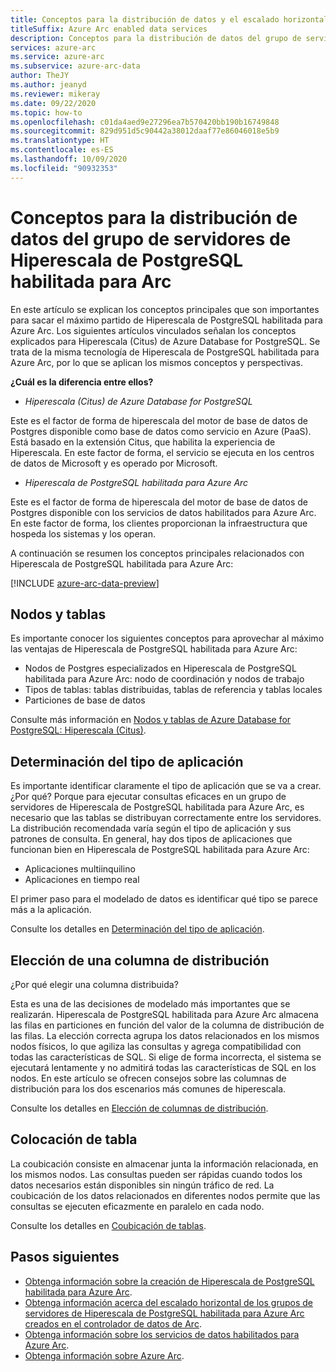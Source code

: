 ```yaml
---
title: Conceptos para la distribución de datos y el escalado horizontal del grupo de servidores de Hiperescala de PostgreSQL habilitada para Arc
titleSuffix: Azure Arc enabled data services
description: Conceptos para la distribución de datos del grupo de servidores de Hiperescala de PostgreSQL habilitada para Arc
services: azure-arc
ms.service: azure-arc
ms.subservice: azure-arc-data
author: TheJY
ms.author: jeanyd
ms.reviewer: mikeray
ms.date: 09/22/2020
ms.topic: how-to
ms.openlocfilehash: c01da4aed9e27296ea7b570420bb190b16749848
ms.sourcegitcommit: 829d951d5c90442a38012daaf77e86046018e5b9
ms.translationtype: HT
ms.contentlocale: es-ES
ms.lasthandoff: 10/09/2020
ms.locfileid: "90932353"
---
```

# <a name="concepts-for-distributing-data-with-arc-enabled-postgresql-hyperscale-server-group"></a>Conceptos para la distribución de datos del grupo de servidores de Hiperescala de PostgreSQL habilitada para Arc

En este artículo se explican los conceptos principales que son importantes para sacar el máximo partido de Hiperescala de PostgreSQL habilitada para Azure Arc.
Los siguientes artículos vinculados señalan los conceptos explicados para Hiperescala (Citus) de Azure Database for PostgreSQL. Se trata de la misma tecnología de Hiperescala de PostgreSQL habilitada para Azure Arc, por lo que se aplican los mismos conceptos y perspectivas.

**¿Cuál es la diferencia entre ellos?**
- _Hiperescala (Citus) de Azure Database for PostgreSQL_

Este es el factor de forma de hiperescala del motor de base de datos de Postgres disponible como base de datos como servicio en Azure (PaaS). Está basado en la extensión Citus, que habilita la experiencia de Hiperescala. En este factor de forma, el servicio se ejecuta en los centros de datos de Microsoft y es operado por Microsoft.

- _Hiperescala de PostgreSQL habilitada para Azure Arc_

Este es el factor de forma de hiperescala del motor de base de datos de Postgres disponible con los servicios de datos habilitados para Azure Arc. En este factor de forma, los clientes proporcionan la infraestructura que hospeda los sistemas y los operan.

A continuación se resumen los conceptos principales relacionados con Hiperescala de PostgreSQL habilitada para Azure Arc:

[!INCLUDE [azure-arc-data-preview](../../../includes/azure-arc-data-preview.md)]

## <a name="nodes-and-tables"></a>Nodos y tablas
Es importante conocer los siguientes conceptos para aprovechar al máximo las ventajas de Hiperescala de PostgreSQL habilitada para Azure Arc:
- Nodos de Postgres especializados en Hiperescala de PostgreSQL habilitada para Azure Arc: nodo de coordinación y nodos de trabajo
- Tipos de tablas: tablas distribuidas, tablas de referencia y tablas locales
- Particiones de base de datos

Consulte más información en [Nodos y tablas de Azure Database for PostgreSQL: Hiperescala (Citus)](../../postgresql/concepts-hyperscale-nodes.md). 

## <a name="determine-the-application-type"></a>Determinación del tipo de aplicación
Es importante identificar claramente el tipo de aplicación que se va a crear. ¿Por qué? Porque para ejecutar consultas eficaces en un grupo de servidores de Hiperescala de PostgreSQL habilitada para Azure Arc, es necesario que las tablas se distribuyan correctamente entre los servidores. La distribución recomendada varía según el tipo de aplicación y sus patrones de consulta. En general, hay dos tipos de aplicaciones que funcionan bien en Hiperescala de PostgreSQL habilitada para Azure Arc:
- Aplicaciones multiinquilino
- Aplicaciones en tiempo real

El primer paso para el modelado de datos es identificar qué tipo se parece más a la aplicación.

Consulte los detalles en [Determinación del tipo de aplicación](../../postgresql/concepts-hyperscale-app-type.md).


## <a name="choose-a-distribution-column"></a>Elección de una columna de distribución
¿Por qué elegir una columna distribuida?

Esta es una de las decisiones de modelado más importantes que se realizarán. Hiperescala de PostgreSQL habilitada para Azure Arc almacena las filas en particiones en función del valor de la columna de distribución de las filas. La elección correcta agrupa los datos relacionados en los mismos nodos físicos, lo que agiliza las consultas y agrega compatibilidad con todas las características de SQL. Si elige de forma incorrecta, el sistema se ejecutará lentamente y no admitirá todas las características de SQL en los nodos. En este artículo se ofrecen consejos sobre las columnas de distribución para los dos escenarios más comunes de hiperescala.

Consulte los detalles en [Elección de columnas de distribución](../../postgresql/concepts-hyperscale-choose-distribution-column.md).


## <a name="table-colocation"></a>Colocación de tabla

La coubicación consiste en almacenar junta la información relacionada, en los mismos nodos. Las consultas pueden ser rápidas cuando todos los datos necesarios están disponibles sin ningún tráfico de red. La coubicación de los datos relacionados en diferentes nodos permite que las consultas se ejecuten eficazmente en paralelo en cada nodo.

Consulte los detalles en [Coubicación de tablas](../../postgresql/concepts-hyperscale-colocation.md).


## <a name="next-steps"></a>Pasos siguientes
- [Obtenga información sobre la creación de Hiperescala de PostgreSQL habilitada para Azure Arc](create-postgresql-hyperscale-server-group.md).
- [Obtenga información acerca del escalado horizontal de los grupos de servidores de Hiperescala de PostgreSQL habilitada para Azure Arc creados en el controlador de datos de Arc](scale-out-postgresql-hyperscale-server-group.md).
- [Obtenga información sobre los servicios de datos habilitados para Azure Arc](https://azure.microsoft.com/services/azure-arc/hybrid-data-services).
- [Obtenga información sobre Azure Arc](https://aka.ms/azurearc).

